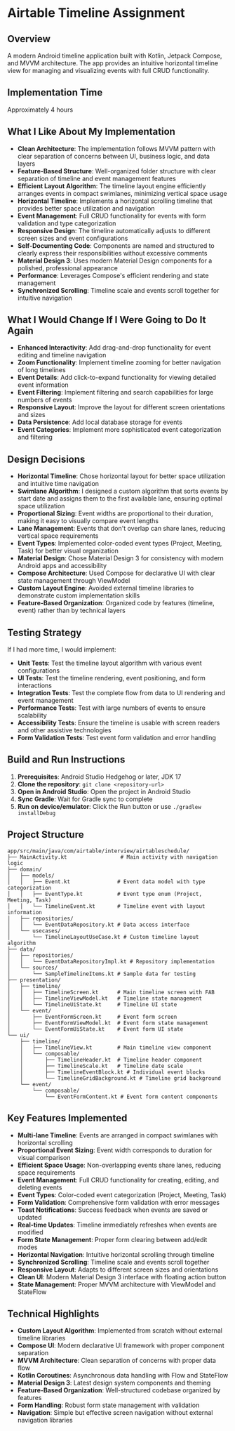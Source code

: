 # Airtable Timeline Assignment

## Overview

A modern Android timeline application built with Kotlin, Jetpack Compose, and MVVM architecture. The app provides an intuitive horizontal timeline view for managing and visualizing events with full CRUD functionality.

## Implementation Time

Approximately 4 hours

## What I Like About My Implementation

- **Clean Architecture**: The implementation follows MVVM pattern with clear separation of concerns between UI, business logic, and data layers
- **Feature-Based Structure**: Well-organized folder structure with clear separation of timeline and event management features
- **Efficient Layout Algorithm**: The timeline layout engine efficiently arranges events in compact swimlanes, minimizing vertical space usage
- **Horizontal Timeline**: Implements a horizontal scrolling timeline that provides better space utilization and navigation
- **Event Management**: Full CRUD functionality for events with form validation and type categorization
- **Responsive Design**: The timeline automatically adjusts to different screen sizes and event configurations
- **Self-Documenting Code**: Components are named and structured to clearly express their responsibilities without excessive comments
- **Material Design 3**: Uses modern Material Design components for a polished, professional appearance
- **Performance**: Leverages Compose's efficient rendering and state management
- **Synchronized Scrolling**: Timeline scale and events scroll together for intuitive navigation

## What I Would Change If I Were Going to Do It Again

- **Enhanced Interactivity**: Add drag-and-drop functionality for event editing and timeline navigation
- **Zoom Functionality**: Implement timeline zooming for better navigation of long timelines
- **Event Details**: Add click-to-expand functionality for viewing detailed event information
- **Event Filtering**: Implement filtering and search capabilities for large numbers of events
- **Responsive Layout**: Improve the layout for different screen orientations and sizes
- **Data Persistence**: Add local database storage for events
- **Event Categories**: Implement more sophisticated event categorization and filtering

## Design Decisions

- **Horizontal Timeline**: Chose horizontal layout for better space utilization and intuitive time navigation
- **Swimlane Algorithm**: I designed a custom algorithm that sorts events by start date and assigns them to the first available lane, ensuring optimal space utilization
- **Proportional Sizing**: Event widths are proportional to their duration, making it easy to visually compare event lengths
- **Lane Management**: Events that don't overlap can share lanes, reducing vertical space requirements
- **Event Types**: Implemented color-coded event types (Project, Meeting, Task) for better visual organization
- **Material Design**: Chose Material Design 3 for consistency with modern Android apps and accessibility
- **Compose Architecture**: Used Compose for declarative UI with clear state management through ViewModel
- **Custom Layout Engine**: Avoided external timeline libraries to demonstrate custom implementation skills
- **Feature-Based Organization**: Organized code by features (timeline, event) rather than by technical layers

## Testing Strategy

If I had more time, I would implement:

- **Unit Tests**: Test the timeline layout algorithm with various event configurations
- **UI Tests**: Test the timeline rendering, event positioning, and form interactions
- **Integration Tests**: Test the complete flow from data to UI rendering and event management
- **Performance Tests**: Test with large numbers of events to ensure scalability
- **Accessibility Tests**: Ensure the timeline is usable with screen readers and other assistive technologies
- **Form Validation Tests**: Test event form validation and error handling

## Build and Run Instructions

1. **Prerequisites**: Android Studio Hedgehog or later, JDK 17
2. **Clone the repository**: `git clone <repository-url>`
3. **Open in Android Studio**: Open the project in Android Studio
4. **Sync Gradle**: Wait for Gradle sync to complete
5. **Run on device/emulator**: Click the Run button or use `./gradlew installDebug`

## Project Structure

```
app/src/main/java/com/airtable/interview/airtableschedule/
├── MainActivity.kt                 # Main activity with navigation logic
├── domain/
│   ├── models/
│   │   ├── Event.kt               # Event data model with type categorization
│   │   ├── EventType.kt           # Event type enum (Project, Meeting, Task)
│   │   └── TimelineEvent.kt       # Timeline event with layout information
│   ├── repositories/
│   │   └── EventDataRepository.kt # Data access interface
│   └── usecases/
│       └── TimelineLayoutUseCase.kt # Custom timeline layout algorithm
├── data/
│   ├── repositories/
│   │   └── EventDataRepositoryImpl.kt # Repository implementation
│   └── sources/
│       └── SampleTimelineItems.kt # Sample data for testing
├── presentation/
│   ├── timeline/
│   │   ├── TimelineScreen.kt      # Main timeline screen with FAB
│   │   ├── TimelineViewModel.kt   # Timeline state management
│   │   └── TimelineUiState.kt     # Timeline UI state
│   └── event/
│       ├── EventFormScreen.kt     # Event form screen
│       ├── EventFormViewModel.kt  # Event form state management
│       └── EventFormUiState.kt    # Event form UI state
└── ui/
    ├── timeline/
    │   ├── TimelineView.kt        # Main timeline view component
    │   └── composable/
    │       ├── TimelineHeader.kt  # Timeline header component
    │       ├── TimelineScale.kt   # Timeline date scale
    │       ├── TimelineEventBlock.kt # Individual event blocks
    │       └── TimelineGridBackground.kt # Timeline grid background
    └── event/
        └── composable/
            └── EventFormContent.kt # Event form content components
```

## Key Features Implemented

- **Multi-lane Timeline**: Events are arranged in compact swimlanes with horizontal scrolling
- **Proportional Event Sizing**: Event width corresponds to duration for visual comparison
- **Efficient Space Usage**: Non-overlapping events share lanes, reducing space requirements
- **Event Management**: Full CRUD functionality for creating, editing, and deleting events
- **Event Types**: Color-coded event categorization (Project, Meeting, Task)
- **Form Validation**: Comprehensive form validation with error messages
- **Toast Notifications**: Success feedback when events are saved or updated
- **Real-time Updates**: Timeline immediately refreshes when events are modified
- **Form State Management**: Proper form clearing between add/edit modes
- **Horizontal Navigation**: Intuitive horizontal scrolling through timeline
- **Synchronized Scrolling**: Timeline scale and events scroll together
- **Responsive Layout**: Adapts to different screen sizes and orientations
- **Clean UI**: Modern Material Design 3 interface with floating action button
- **State Management**: Proper MVVM architecture with ViewModel and StateFlow

## Technical Highlights

- **Custom Layout Algorithm**: Implemented from scratch without external timeline libraries
- **Compose UI**: Modern declarative UI framework with proper component separation
- **MVVM Architecture**: Clean separation of concerns with proper data flow
- **Kotlin Coroutines**: Asynchronous data handling with Flow and StateFlow
- **Material Design 3**: Latest design system components and theming
- **Feature-Based Organization**: Well-structured codebase organized by features
- **Form Handling**: Robust form state management with validation
- **Navigation**: Simple but effective screen navigation without external navigation libraries

